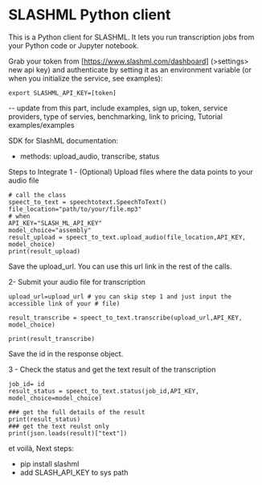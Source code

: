 # SLASHML Python client

This is a Python client for SLASHML. It lets you run transcription jobs from your Python code or Jupyter notebook.

Grab your token from [https://www.slashml.com/dashboard] (>settings> new api key) and authenticate by setting it as an environment variable (or when you initialize the service, see examples):
```
export SLASHML_API_KEY=[token]
```

-- update from this part, include examples, sign up, token, service providers, type of servies, benchmarking, link to pricing, Tutorial examples/examples


SDK for SlashML documentation:
- methods: upload_audio, transcribe, status 

Steps to Integrate
1 - (Optional) Upload files where the data points to your audio file
```
# call the class
speect_to_text = speechtotext.SpeechToText()
file_location="path/to/your/file.mp3"
# when
API_KEY="SLASH_ML_API_KEY"
model_choice="assembly"
result_upload = speect_to_text.upload_audio(file_location,API_KEY, model_choice)
print(result_upload)
```
Save the upload_url. You can use this url link in the rest of the calls.


2- Submit your audio file for transcription
```
upload_url=upload_url # you can skip step 1 and just input the accessible link of your # file)

result_transcribe = speect_to_text.transcribe(upload_url,API_KEY, model_choice)

print(result_transcribe)
```
Save the id in the response object.


3 - Check the status and get the text result of the transcription
```
job_id= id
result_status = speect_to_text.status(job_id,API_KEY, model_choice=model_choice)

### get the full details of the result
print(result_status)
### get the text reulst only
print(json.loads(result)["text"])
```


et voilà, Next steps:
- pip install slashml
- add SLASH_API_KEY to sys path

